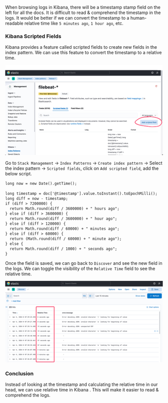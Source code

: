 <!--
.. title: Timestamp to Relative Time - Kibana Scripted fields
.. slug: timestamp-to-relative-time-kibana-scripted-fields
.. date: 2024-04-10 14:15:33 UTC+05:30
.. tags: monitoring, kibana, devops
.. category: programming 
.. link: 
.. description: How to convert timestamp in Kibana to human readable relative time using scripted fields.
.. type: text
-->

When browsing logs in Kibana, there will be a timestamp stamp field on the left for all the docs. It is difficult to read & comprehend the timestamp in the logs. It would be better if we can convert the timestamp to a human-readable relative time like `5 minutes ago`, `1 hour ago`, etc.

### Kibana Scripted Fields

Kibana provides a feature called scripted fields to create new fields in the index pattern. We can use this feature to convert the timestamp to a relative time.

![kibana-relative-time](/images/kibana-relative-time1.png)

Go to `Stack Management` -> `Index Patterns` -> `Create index pattern` -> Select the index pattern -> `Scripted fields`, click on `Add scripted field`, add the below script.

```timeless
long now = new Date().getTime();

long timestamp = doc['@timestamp'].value.toInstant().toEpochMilli();
long diff = now - timestamp;
if (diff > 7200000) {
  return Math.round(diff / 3600000) + " hours ago";
} else if (diff > 3600000) {
  return Math.round(diff / 3600000) + " hour ago";
} else if (diff > 120000) {
  return Math.round(diff / 60000) + " minutes ago";
} else if (diff > 60000) {
  return (Math.round(diff / 60000) + " minute ago");
} else {
  return Math.round(diff / 1000) + " seconds ago";
}
```

Once the field is saved, we can go back to `Discover` and see the new field in the logs. We can toggle the visibility of the `Relative Time` field to see the relative time.

![kibana-relative-time](/images/kibana-relative-time2.png)


### Conclusion

Instead of looking at the timestamp and calculating the relative time in our head, we can use relative time in Kibana . This will make it easier to read & comprehend the logs.
